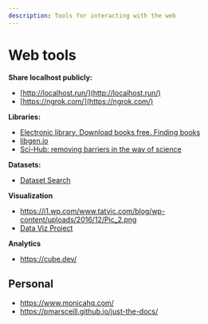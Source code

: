 ```yaml
---
description: Tools for interacting with the web
---
```


# Web tools

**Share localhost publicly:**

* [http://localhost.run/](http://localhost.run/)
* [https://ngrok.com/](https://ngrok.com/)

**Libraries:** 

- [Electronic library. Download books free. Finding books](https://b-ok.cc/)
- [libgen.io](http://libgen.io/)
- [Sci-Hub: removing barriers in the way of science](http://sci-hub.tw/)

**Datasets:**

- [Dataset Search](https://toolbox.google.com/datasetsearch)

**Visualization**

- https://i1.wp.com/www.tatvic.com/blog/wp-content/uploads/2016/12/Pic_2.png
- [Data Viz Project](https://datavizproject.com/#)

**Analytics**

- https://cube.dev/



## Personal

- https://www.monicahq.com/
- https://pmarsceill.github.io/just-the-docs/


